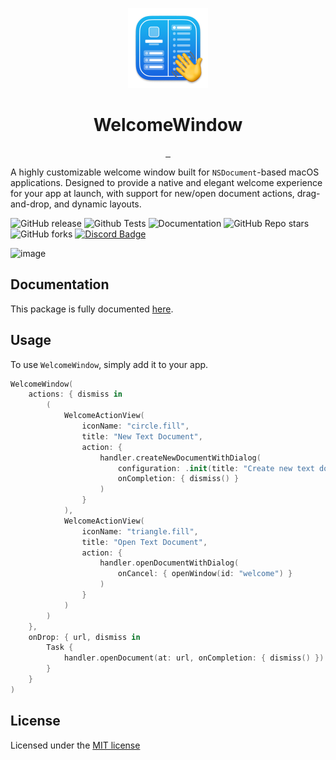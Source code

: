 <p align="center">
  <img src="https://github.com/CodeEditApp/CodeEditWelcomeWindow/blob/main/.github/WelcomeWindow-Icon-128@2x.png?raw=true" height="128">
  <h1 align="center">WelcomeWindow</h1>
</p>

<p align="center">
  <a aria-label="Follow CodeEdit on X" href="https://x.com/CodeEditApp" target="_blank">
    <img alt="" src="https://img.shields.io/badge/Follow%20@CodeEditApp-black.svg?style=for-the-badge&logo=X">
  </a>
  <a aria-label="Join the community on Discord" href="https://discord.gg/vChUXVf9Em" target="_blank">
    <img alt="" src="https://img.shields.io/badge/Join%20the%20community-black.svg?style=for-the-badge&logo=Discord">
  </a>
  <a aria-label="Read the Documentation" href="https://codeeditapp.github.io/WelcomeWindow/documentation/welcomewindow/" target="_blank">
    <img alt="" src="https://img.shields.io/badge/Documentation-black.svg?style=for-the-badge&logo=readthedocs&logoColor=blue">
  </a>
</p>

A highly customizable welcome window built for `NSDocument`-based macOS applications. Designed to provide a native and elegant welcome experience for your app at launch, with support for new/open document actions, drag-and-drop, and dynamic layouts.

![GitHub release](https://img.shields.io/github/v/release/CodeEditApp/WelcomeWindow?color=orange&label=latest%20release&sort=semver&style=flat-square)
![Github Tests](https://img.shields.io/github/actions/workflow/status/CodeEditApp/WelcomeWindow/tests.yml?branch=main&label=tests&style=flat-square)
![Documentation](https://img.shields.io/github/actions/workflow/status/CodeEditApp/WelcomeWindow/build-documentation.yml?branch=main&label=docs&style=flat-square)
![GitHub Repo stars](https://img.shields.io/github/stars/CodeEditApp/WelcomeWindow?style=flat-square)
![GitHub forks](https://img.shields.io/github/forks/CodeEditApp/WelcomeWindow?style=flat-square)
[![Discord Badge](https://img.shields.io/discord/951544472238444645?color=5865F2&label=Discord&logo=discord&logoColor=white&style=flat-square)](https://discord.gg/vChUXVf9Em)

![image](https://github.com/user-attachments/assets/0e0dbaaa-3b2a-4132-b073-5b8971750668)

## Documentation

This package is fully documented [here](https://codeeditapp.github.io/WelcomeWindow/documentation/welcomewindow/).

## Usage

To use `WelcomeWindow`, simply add it to your app.

```swift
WelcomeWindow(
    actions: { dismiss in
        (
            WelcomeActionView(
                iconName: "circle.fill",
                title: "New Text Document",
                action: {
                    handler.createNewDocumentWithDialog(
                        configuration: .init(title: "Create new text document"),
                        onCompletion: { dismiss() }
                    )
                }
            ),
            WelcomeActionView(
                iconName: "triangle.fill",
                title: "Open Text Document",
                action: {
                    handler.openDocumentWithDialog(
                        onCancel: { openWindow(id: "welcome") }
                    )
                }
            )
        )
    },
    onDrop: { url, dismiss in
        Task {
            handler.openDocument(at: url, onCompletion: { dismiss() })
        }
    }
)
```

## License

Licensed under the [MIT license](https://github.com/CodeEditApp/WelcomeWindow/blob/main/LICENSE.md)

